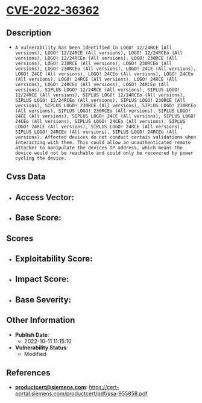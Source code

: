 
# [CVE-2022-36362](https://cve.mitre.org/cgi-bin/cvename.cgi?name=CVE-2022-36362)

## Description

- `A vulnerability has been identified in LOGO! 12/24RCE (All versions), LOGO! 12/24RCE (All versions), LOGO! 12/24RCEo (All versions), LOGO! 12/24RCEo (All versions), LOGO! 230RCE (All versions), LOGO! 230RCE (All versions), LOGO! 230RCEo (All versions), LOGO! 230RCEo (All versions), LOGO! 24CE (All versions), LOGO! 24CE (All versions), LOGO! 24CEo (All versions), LOGO! 24CEo (All versions), LOGO! 24RCE (All versions), LOGO! 24RCE (All versions), LOGO! 24RCEo (All versions), LOGO! 24RCEo (All versions), SIPLUS LOGO! 12/24RCE (All versions), SIPLUS LOGO! 12/24RCE (All versions), SIPLUS LOGO! 12/24RCEo (All versions), SIPLUS LOGO! 12/24RCEo (All versions), SIPLUS LOGO! 230RCE (All versions), SIPLUS LOGO! 230RCE (All versions), SIPLUS LOGO! 230RCEo (All versions), SIPLUS LOGO! 230RCEo (All versions), SIPLUS LOGO! 24CE (All versions), SIPLUS LOGO! 24CE (All versions), SIPLUS LOGO! 24CEo (All versions), SIPLUS LOGO! 24CEo (All versions), SIPLUS LOGO! 24RCE (All versions), SIPLUS LOGO! 24RCE (All versions), SIPLUS LOGO! 24RCEo (All versions), SIPLUS LOGO! 24RCEo (All versions). Affected devices do not conduct certain validations when interacting with them. This could allow an unauthenticated remote attacker to manipulate the devices IP address, which means the device would not be reachable and could only be recovered by power cycling the device.`

## Cvss Data

- **Access Vector**:
  - 
- **Base Score**:
  - 

## Scores

- **Exploitability Score**:
  - 
- **Impact Score**:
  - 
- **Base Severity**:
  - 

## Other Information

- **Publish Date**:
  - 2022-10-11 11:15:10
- **Vulnerability Status**:
  - Modified

## References

- **productcert@siemens.com**: https://cert-portal.siemens.com/productcert/pdf/ssa-955858.pdf
